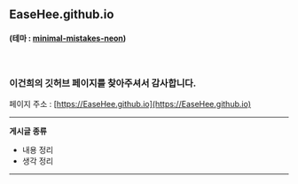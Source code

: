 ## EaseHee.github.io
#### (테마 : [minimal-mistakes-neon](#))
<br>

### 이건희의 깃허브 페이지를 찾아주셔서 감사합니다.

페이지 주소 : [https://EaseHee.github.io](https://EaseHee.github.io)

---

**게시글 종류**

- 내용 정리
- 생각 정리

---
